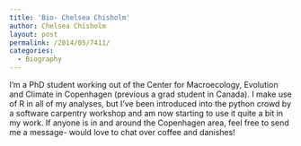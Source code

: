 ```yaml
---
title: 'Bio- Chelsea Chisholm'
author: Chelsea Chisholm
layout: post
permalink: /2014/05/7411/
categories:
  - Biography
---
```

I&#8217;m a PhD student working out of the Center for Macroecology, Evolution and Climate in Copenhagen (previous a grad student in Canada). I make use of R in all of my analyses, but I&#8217;ve been introduced into the python crowd by a software carpentry workshop and am now starting to use it quite a bit in my work. If anyone is in and around the Copenhagen area, feel free to send me a message- would love to chat over coffee and danishes!